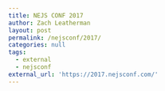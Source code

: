 ```yaml
---
title: NEJS CONF 2017
author: Zach Leatherman
layout: post
permalink: /nejsconf/2017/
categories: null
tags:
  - external
  - nejsconf
external_url: 'https://2017.nejsconf.com/'
---
```


